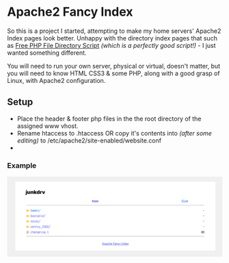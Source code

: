 # Apache2 Fancy Index

So this is a project I started, attempting to make my home servers' Apache2 Index pages look better. Unhappy with the directory index pages that such as [Free PHP File Directory Script](//github.com/halgatewood/file-directory-list/) *(which is a perfectly good script!)* - I just wanted something different. 

You will need to run your own server, physical or virtual, doesn't matter, but you will need to know HTML CSS3 & some PHP, along with a good grasp of Linux, with Apache2 configuration.

## Setup

- Place the header & footer php files in the the root directory of the assigned www vhost.
- Rename htaccess to .htaccess OR copy it's contents into *(after some editing)* to /etc/apache2/site-enabled/website.conf
- 
### Example
![](example_index.jpg)
